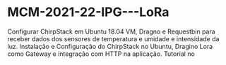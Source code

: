 # MCM-2021-22-IPG---LoRa
Configurar ChirpStack em Ubuntu 18.04 VM, Dragno e Requestbin para receber dados dos sensores de temperatura e umidade e intensidade da luz.
Instalação e Configuração do ChirpStack no Ubuntu, Dragino Lora como Gateway e integração com HTTP na aplicação.
Tutorial no 

